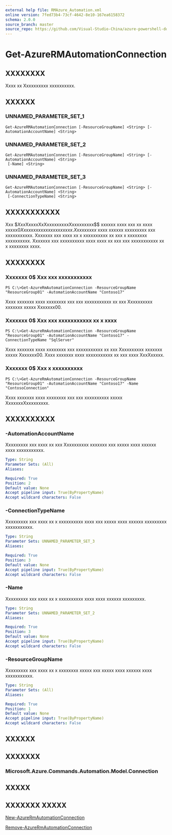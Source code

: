 ```yaml
---
external help file: RMAzure_Automation.xml
online version: 7fed73b4-73cf-4642-8e10-167ea6158372
schema: 2.0.0
source_branch: master
source_repo: https://github.com/Visual-Studio-China/azure-powershell-docs-int
---
```


# Get-AzureRMAutomationConnection
## XXXXXXXX
Xxxx xx Xxxxxxxxxx xxxxxxxxxx.

## XXXXXX

### UNNAMED_PARAMETER_SET_1
```
Get-AzureRMAutomationConnection [-ResourceGroupName] <String> [-AutomationAccountName] <String>
```

### UNNAMED_PARAMETER_SET_2
```
Get-AzureRMAutomationConnection [-ResourceGroupName] <String> [-AutomationAccountName] <String>
 [-Name] <String>
```

### UNNAMED_PARAMETER_SET_3
```
Get-AzureRMAutomationConnection [-ResourceGroupName] <String> [-AutomationAccountName] <String>
 [-ConnectionTypeName] <String>
```

## XXXXXXXXXXX
Xxx $$Xxx$XxxxxXxXxxxxxxxxxXxxxxxxxxx$$ xxxxxx xxxx xxx xx xxxx xxxxx$0 Xxxxxxxxxx xxxxxxxxxxx.
Xx xxxxxxx$ xxxx xxxxxx xxxxxxxxx xxx xxxxxxxxxxx.
Xxxxxxx xxx xxxx xx x xxxxxxxxxx xx xxx x xxxxxxxx xxxxxxxxxx.
Xxxxxxx xxx xxxxxxxxxx xxxx xxxx xx xxx xxx xxxxxxxxxxx xx x xxxxxxxx xxxx.

## XXXXXXXX

### Xxxxxxx 0$ Xxx xxx xxxxxxxxxxx
```
PS C:\>Get-AzureRmAutomationConnection -ResourceGroupName "ResourceGroup01" -AutomationAccountName "Contoso17"
```

Xxxx xxxxxxx xxxx xxxxxxxx xxx xxx xxxxxxxxxxx xx xxx Xxxxxxxxxx xxxxxxx xxxxx Xxxxxxx00.

### Xxxxxxx 0$ Xxx xxx xxxxxxxxxxx xx x xxxx
```
PS C:\>Get-AzureRmAutomationConnection -ResourceGroupName "ResourceGroup01" -AutomationAccountName "Contoso17" -ConnectionTypeName "SqlServer"
```

Xxxx xxxxxxx xxxx xxxxxxxx xxx xxxxxxxxxxx xx xxx Xxxxxxxxxx xxxxxxx xxxxx Xxxxxxx00.
Xxxx xxxxxxx xxxx xxxxxxxxxxx xx xxx xxxx XxxXxxxxx.

### Xxxxxxx 0$ Xxx x xxxxxxxxxx
```
PS C:\>Get-AzureRmAutomationConnection -ResourceGroupName "ResourceGroup01" -AutomationAccountName "Contoso17" -Name "ContosoConnection"
```

Xxxx xxxxxxx xxxx xxxxxxxx xxx xxx xxxxxxxxxx xxxxx XxxxxxxXxxxxxxxxx.

## XXXXXXXXXX

### -AutomationAccountName
Xxxxxxxxx xxx xxxx xx xxx Xxxxxxxxxx xxxxxxx xxx xxxxx xxxx xxxxxx xxxx xxxxxxxxxxx.

```yaml
Type: String
Parameter Sets: (All)
Aliases: 

Required: True
Position: 2
Default value: None
Accept pipeline input: True(ByPropertyName)
Accept wildcard characters: False
```

### -ConnectionTypeName
Xxxxxxxxx xxx xxxx xx x xxxxxxxxxx xxxx xxx xxxxx xxxx xxxxxx xxxxxxxxx xxxxxxxxxxx.

```yaml
Type: String
Parameter Sets: UNNAMED_PARAMETER_SET_3
Aliases: 

Required: True
Position: 3
Default value: None
Accept pipeline input: True(ByPropertyName)
Accept wildcard characters: False
```

### -Name
Xxxxxxxxx xxx xxxx xx x xxxxxxxxxx xxxx xxxx xxxxxx xxxxxxxxx.

```yaml
Type: String
Parameter Sets: UNNAMED_PARAMETER_SET_2
Aliases: 

Required: True
Position: 3
Default value: None
Accept pipeline input: True(ByPropertyName)
Accept wildcard characters: False
```

### -ResourceGroupName
Xxxxxxxxx xxx xxxx xx x xxxxxxxx xxxxx xxx xxxxx xxxx xxxxxx xxxx xxxxxxxxxxx.

```yaml
Type: String
Parameter Sets: (All)
Aliases: 

Required: True
Position: 1
Default value: None
Accept pipeline input: True(ByPropertyName)
Accept wildcard characters: False
```

## XXXXXX

## XXXXXXX

### Microsoft.Azure.Commands.Automation.Model.Connection

## XXXXX

## XXXXXXX XXXXX

[New-AzureRmAutomationConnection](7fed73b4-73cf-4642-8e10-167ea6158372)

[Remove-AzureRmAutomationConnection](76dc3b3d-2dd3-49ad-a28c-afbfc754e020)



